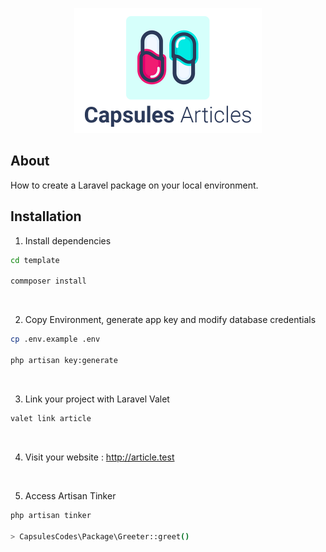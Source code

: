 

<p align="center"><img src="../capsules-articles-image.png" width="300px" height="200px" /></p>


## About

How to create a Laravel package on your local environment.


## Installation

1. Install dependencies

```bash
cd template

commposer install
```

<br>

2. Copy Environment, generate app key and modify database credentials

```bash
cp .env.example .env

php artisan key:generate
```

<br>

3. Link your project with Laravel Valet

```bash
valet link article
```

<br>

4. Visit your website : http://article.test

<br>

5. Access Artisan Tinker

```bash
php artisan tinker

> CapsulesCodes\Package\Greeter::greet()
```
